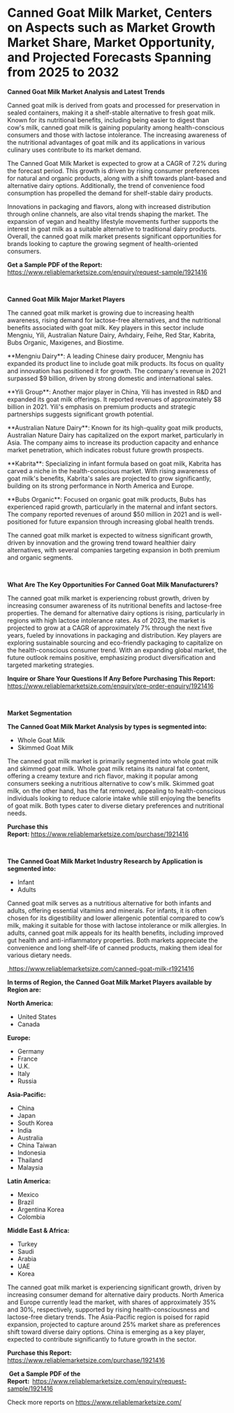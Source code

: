 <p><h1>Canned Goat Milk Market, Centers on Aspects such as Market Growth Market Share, Market Opportunity, and Projected Forecasts Spanning from 2025 to 2032</h1></p><p><strong>Canned Goat Milk Market Analysis and Latest Trends</strong></p>
<p><p>Canned goat milk is derived from goats and processed for preservation in sealed containers, making it a shelf-stable alternative to fresh goat milk. Known for its nutritional benefits, including being easier to digest than cow's milk, canned goat milk is gaining popularity among health-conscious consumers and those with lactose intolerance. The increasing awareness of the nutritional advantages of goat milk and its applications in various culinary uses contribute to its market demand.</p><p>The Canned Goat Milk Market is expected to grow at a CAGR of 7.2% during the forecast period. This growth is driven by rising consumer preferences for natural and organic products, along with a shift towards plant-based and alternative dairy options. Additionally, the trend of convenience food consumption has propelled the demand for shelf-stable dairy products. </p><p>Innovations in packaging and flavors, along with increased distribution through online channels, are also vital trends shaping the market. The expansion of vegan and healthy lifestyle movements further supports the interest in goat milk as a suitable alternative to traditional dairy products. Overall, the canned goat milk market presents significant opportunities for brands looking to capture the growing segment of health-oriented consumers.</p></p>
<p><strong>Get a Sample PDF of the Report:&nbsp;</strong> <a href="https://www.reliablemarketsize.com/enquiry/request-sample/1921416?utm_campaign=2042&utm_medium=2&utm_source=Github&utm_content=ia&utm_term=14022025&utm_id=canned-goat-milk">https://www.reliablemarketsize.com/enquiry/request-sample/1921416</a></p>
<p>&nbsp;</p>
<p><strong>Canned Goat Milk Major Market Players</strong></p>
<p><p>The canned goat milk market is growing due to increasing health awareness, rising demand for lactose-free alternatives, and the nutritional benefits associated with goat milk. Key players in this sector include Mengniu, Yili, Australian Nature Dairy, Avhdairy, Feihe, Red Star, Kabrita, Bubs Organic, Maxigenes, and Biostime.</p><p>**Mengniu Dairy**: A leading Chinese dairy producer, Mengniu has expanded its product line to include goat milk products. Its focus on quality and innovation has positioned it for growth. The company's revenue in 2021 surpassed $9 billion, driven by strong domestic and international sales.</p><p>**Yili Group**: Another major player in China, Yili has invested in R&D and expanded its goat milk offerings. It reported revenues of approximately $8 billion in 2021. Yili's emphasis on premium products and strategic partnerships suggests significant growth potential.</p><p>**Australian Nature Dairy**: Known for its high-quality goat milk products, Australian Nature Dairy has capitalized on the export market, particularly in Asia. The company aims to increase its production capacity and enhance market penetration, which indicates robust future growth prospects.</p><p>**Kabrita**: Specializing in infant formula based on goat milk, Kabrita has carved a niche in the health-conscious market. With rising awareness of goat milk's benefits, Kabrita's sales are projected to grow significantly, building on its strong performance in North America and Europe.</p><p>**Bubs Organic**: Focused on organic goat milk products, Bubs has experienced rapid growth, particularly in the maternal and infant sectors. The company reported revenues of around $50 million in 2021 and is well-positioned for future expansion through increasing global health trends.</p><p>The canned goat milk market is expected to witness significant growth, driven by innovation and the growing trend toward healthier dairy alternatives, with several companies targeting expansion in both premium and organic segments.</p></p>
<p>&nbsp;</p>
<p><strong>What Are The Key Opportunities For Canned Goat Milk Manufacturers?</strong></p>
<p><p>The canned goat milk market is experiencing robust growth, driven by increasing consumer awareness of its nutritional benefits and lactose-free properties. The demand for alternative dairy options is rising, particularly in regions with high lactose intolerance rates. As of 2023, the market is projected to grow at a CAGR of approximately 7% through the next five years, fueled by innovations in packaging and distribution. Key players are exploring sustainable sourcing and eco-friendly packaging to capitalize on the health-conscious consumer trend. With an expanding global market, the future outlook remains positive, emphasizing product diversification and targeted marketing strategies.</p></p>
<p><strong>Inquire or Share Your Questions If Any Before Purchasing This Report:</strong> <a href="https://www.reliablemarketsize.com/enquiry/pre-order-enquiry/1921416?utm_campaign=2042&utm_medium=2&utm_source=Github&utm_content=ia&utm_term=14022025&utm_id=canned-goat-milk">https://www.reliablemarketsize.com/enquiry/pre-order-enquiry/1921416</a></p>
<p>&nbsp;</p>
<p><strong>Market Segmentation</strong></p>
<p><strong>The Canned Goat Milk Market Analysis by types is segmented into:</strong></p>
<p><ul><li>Whole Goat Milk</li><li>Skimmed Goat Milk</li></ul></p>
<p><p>The canned goat milk market is primarily segmented into whole goat milk and skimmed goat milk. Whole goat milk retains its natural fat content, offering a creamy texture and rich flavor, making it popular among consumers seeking a nutritious alternative to cow's milk. Skimmed goat milk, on the other hand, has the fat removed, appealing to health-conscious individuals looking to reduce calorie intake while still enjoying the benefits of goat milk. Both types cater to diverse dietary preferences and nutritional needs.</p></p>
<p><strong>Purchase this Report:&nbsp;</strong><a href="https://www.reliablemarketsize.com/purchase/1921416?utm_campaign=2042&utm_medium=2&utm_source=Github&utm_content=ia&utm_term=14022025&utm_id=canned-goat-milk">https://www.reliablemarketsize.com/purchase/1921416</a></p>
<p>&nbsp;</p>
<p><strong>The Canned Goat Milk Market Industry Research by Application is segmented into:</strong></p>
<p><ul><li>Infant</li><li>Adults</li></ul></p>
<p><p>Canned goat milk serves as a nutritious alternative for both infants and adults, offering essential vitamins and minerals. For infants, it is often chosen for its digestibility and lower allergenic potential compared to cow’s milk, making it suitable for those with lactose intolerance or milk allergies. In adults, canned goat milk appeals for its health benefits, including improved gut health and anti-inflammatory properties. Both markets appreciate the convenience and long shelf-life of canned products, making them ideal for various dietary needs.</p></p>
<p><a href="https://www.reliablemarketsize.com/canned-goat-milk-r1921416?utm_campaign=2042&utm_medium=2&utm_source=Github&utm_content=ia&utm_term=14022025&utm_id=canned-goat-milk">&nbsp;https://www.reliablemarketsize.com/canned-goat-milk-r1921416</a></p>
<p><strong>In terms of Region, the Canned Goat Milk Market Players available by Region are:</strong></p>
<p>
    <p> <strong> North America: </strong>
        <ul>
            <li>United States</li>
            <li>Canada</li>
        </ul>
        </p> 
    <p> <strong> Europe: </strong>
        <ul>
            <li>Germany</li>
            <li>France</li>
            <li>U.K.</li>
            <li>Italy</li>
            <li>Russia</li>
        </ul>
        </p> 
    <p> <strong> Asia-Pacific: </strong>
        <ul>
            <li>China</li>
            <li>Japan</li>
            <li>South Korea</li>
            <li>India</li>
            <li>Australia</li>
            <li>China Taiwan</li>
            <li>Indonesia</li>
            <li>Thailand</li>
            <li>Malaysia</li>
        </ul>
        </p> 
    <p> <strong> Latin America: </strong>
        <ul>
            <li>Mexico</li>
            <li>Brazil</li>
            <li>Argentina Korea</li>
            <li>Colombia</li>
        </ul>
        </p> 
    <p> <strong> Middle East & Africa: </strong>
        <ul>
            <li>Turkey</li>
            <li>Saudi</li>
            <li>Arabia</li>
            <li>UAE</li>
            <li>Korea</li>
        </ul>
    </p>
    </p>
<p><p>The canned goat milk market is experiencing significant growth, driven by increasing consumer demand for alternative dairy products. North America and Europe currently lead the market, with shares of approximately 35% and 30%, respectively, supported by rising health-consciousness and lactose-free dietary trends. The Asia-Pacific region is poised for rapid expansion, projected to capture around 25% market share as preferences shift toward diverse dairy options. China is emerging as a key player, expected to contribute significantly to future growth in the sector.</p></p>
<p><strong>Purchase this Report: </strong><a href="https://www.reliablemarketsize.com/purchase/1921416?utm_campaign=2042&utm_medium=2&utm_source=Github&utm_content=ia&utm_term=14022025&utm_id=canned-goat-milk">https://www.reliablemarketsize.com/purchase/1921416</a></p>
<p>&nbsp;<strong>Get a Sample PDF of the Report:&nbsp;&nbsp;</strong><a href="https://www.reliablemarketsize.com/enquiry/request-sample/1921416?utm_campaign=2042&utm_medium=2&utm_source=Github&utm_content=ia&utm_term=14022025&utm_id=canned-goat-milk">https://www.reliablemarketsize.com/enquiry/request-sample/1921416</a></p>
<p><strong></strong></p>
<p>Check more reports on <a href="https://www.reliablemarketsize.com/?utm_campaign=2042&utm_medium=2&utm_source=Github&utm_content=ia&utm_term=14022025&utm_id=canned-goat-milk">https://www.reliablemarketsize.com/</a></p>